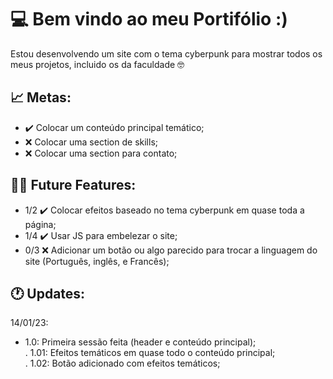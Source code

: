 # 💻 Bem vindo ao meu Portifólio :)
Estou desenvolvendo um site com o tema cyberpunk para mostrar todos os meus projetos, incluido os da faculdade 🤓

## 📈  Metas:

- ✔️ Colocar um conteúdo principal temático;
- ❌ Colocar uma section de skills;
- ❌ Colocar uma section para contato;


## 👩‍💻 Future Features:

- 1/2 ✔️ Colocar efeitos baseado no tema cyberpunk em quase toda a página;
- 1/4 ✔️ Usar JS para embelezar o site;
- 0/3 ❌ Adicionar um botão ou algo parecido para trocar a linguagem do site (Português, inglês, e Francês);

## 🕐 Updates:

14/01/23: <br>

- 1.0: Primeira sessão feita (header e conteúdo principal);<br>
    . 1.01: Efeitos temáticos em quase todo o conteúdo principal;<br>
    . 1.02: Botão adicionado com efeitos temáticos;

  
  


